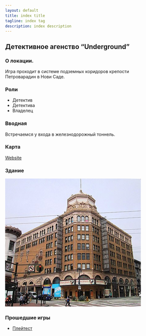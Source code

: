 ```yaml
---
layout: default
title: index title
tagline: index tag
description: index description
---
```

## Детективное агенство “Underground”
### О локации.
Игра проходит в системе подземных коридоров крепости Петроварадин в Нови Саде.

### Роли
- Детектив
- Детектива
- Владелец

### Вводная
Встречаемся у входа в железнодорожный тоннель.

### Карта
[Website](https://markmap.js.org/)

### Здание
![Building](building.jpg "Building")

### Прошедшие игры
- [Плейтест](https://drive.google.com/drive/folders/1zI4iX-EWJowXbe3l9DkRK-jT6UyQ_xn2?usp=share_link)
